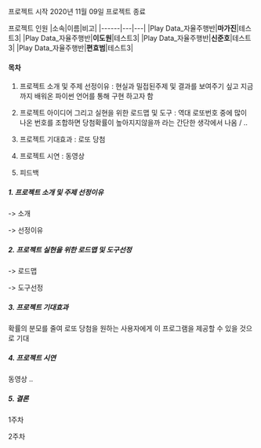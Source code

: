 
<html>
<head>

</head>


프로젝트 시작 2020년 11월 09일
프로젝트 종료

프로젝트 인원
|소속|이름|비고|
|------|---|---|
|Play Data_자율주행반|**마가진**|테스트3|
|Play Data_자율주행반|**이도원**|테스트3|
|Play Data_자율주행반|**신준호**|테스트3|
|Play Data_자율주행반|**편효범**|테스트3|

#### 목차
1. 프로젝트 소개 및 주제 선정이유 : 현실과 밀접된주제 및 결과를 보여주기 싶고 지금까지 배워온 파이썬 언어를 통해 구현 하고자 함

2. 프로젝트 아이디어 그리고 실현을 위한 로드맵 및 도구 : 역대 로또번호 중에 많이 나온 번호를 조합하면 당첨확률이 높아지지않을까 라는 간단한 생각에서 나옴 / ..

3. 프로젝트 기대효과 : 로또 당첨

4. 프로젝트 시연 : 동영상 

5. 피드백 

##### 1. 프로젝트 소개 및 주제 선정이유
-> 소개

-> 선정이유

##### 2. 프로젝트 실현을 위한 로드맵 및 도구선정
-> 로드맵

-> 도구선정

##### 3. 프로젝트 기대효과
확률의 분모를 줄여 로또 당첨을 원하는 사용자에게 이 프로그램을 제공할 수 있을 것으로 기대

##### 4. 프로젝트 시연
 동영상 ..
 
##### 5. 결론
1주차 

2주차



